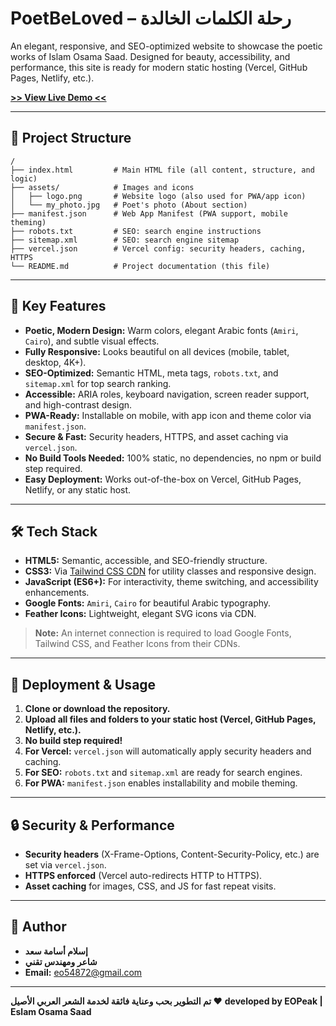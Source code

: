 # PoetBeLoved – رحلة الكلمات الخالدة

An elegant, responsive, and SEO-optimized website to showcase the poetic works of Islam Osama Saad. Designed for beauty, accessibility, and performance, this site is ready for modern static hosting (Vercel, GitHub Pages, Netlify, etc.).

[**>> View Live Demo <<**](https://poetbeloved.vercel.app/)

---

## 📁 Project Structure

```
/
├── index.html         # Main HTML file (all content, structure, and logic)
├── assets/            # Images and icons
│   ├── logo.png       # Website logo (also used for PWA/app icon)
│   └── my_photo.jpg   # Poet's photo (About section)
├── manifest.json      # Web App Manifest (PWA support, mobile theming)
├── robots.txt         # SEO: search engine instructions
├── sitemap.xml        # SEO: search engine sitemap
├── vercel.json        # Vercel config: security headers, caching, HTTPS
└── README.md          # Project documentation (this file)
```

---

## 🌟 Key Features

- **Poetic, Modern Design:** Warm colors, elegant Arabic fonts (`Amiri`, `Cairo`), and subtle visual effects.
- **Fully Responsive:** Looks beautiful on all devices (mobile, tablet, desktop, 4K+).
- **SEO-Optimized:** Semantic HTML, meta tags, `robots.txt`, and `sitemap.xml` for top search ranking.
- **Accessible:** ARIA roles, keyboard navigation, screen reader support, and high-contrast design.
- **PWA-Ready:** Installable on mobile, with app icon and theme color via `manifest.json`.
- **Secure & Fast:** Security headers, HTTPS, and asset caching via `vercel.json`.
- **No Build Tools Needed:** 100% static, no dependencies, no npm or build step required.
- **Easy Deployment:** Works out-of-the-box on Vercel, GitHub Pages, Netlify, or any static host.

---

## 🛠️ Tech Stack

- **HTML5:** Semantic, accessible, and SEO-friendly structure.
- **CSS3:** Via [Tailwind CSS CDN](https://cdn.tailwindcss.com) for utility classes and responsive design.
- **JavaScript (ES6+):** For interactivity, theme switching, and accessibility enhancements.
- **Google Fonts:** `Amiri`, `Cairo` for beautiful Arabic typography.
- **Feather Icons:** Lightweight, elegant SVG icons via CDN.

> **Note:** An internet connection is required to load Google Fonts, Tailwind CSS, and Feather Icons from their CDNs.

---

## 🚀 Deployment & Usage

1. **Clone or download the repository.**
2. **Upload all files and folders to your static host (Vercel, GitHub Pages, Netlify, etc.).**
3. **No build step required!**
4. **For Vercel:** `vercel.json` will automatically apply security headers and caching.
5. **For SEO:** `robots.txt` and `sitemap.xml` are ready for search engines.
6. **For PWA:** `manifest.json` enables installability and mobile theming.

---

## 🔒 Security & Performance

- **Security headers** (X-Frame-Options, Content-Security-Policy, etc.) are set via `vercel.json`.
- **HTTPS enforced** (Vercel auto-redirects HTTP to HTTPS).
- **Asset caching** for images, CSS, and JS for fast repeat visits.

---

## 👤 Author

- **إسلام أسامة سعد**
- **شاعر ومهندس تقني**
- **Email:** eo54872@gmail.com

---

**تم التطوير بحب وعناية فائقة لخدمة الشعر العربي الأصيل ❤️**
**developed by EOPeak | Eslam Osama Saad**
